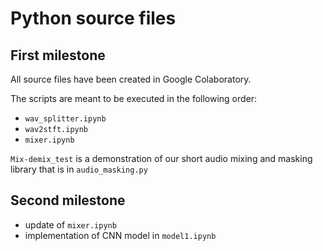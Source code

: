 # Python source files
## First milestone

All source files have been created in Google Colaboratory.

The scripts are meant to be executed in the following order:
- `wav_splitter.ipynb`
- `wav2stft.ipynb`
- `mixer.ipynb`

`Mix-demix_test` is a demonstration of our short audio mixing and masking library that is in `audio_masking.py`

## Second milestone

- update of `mixer.ipynb`
- implementation of CNN model in `model1.ipynb`
